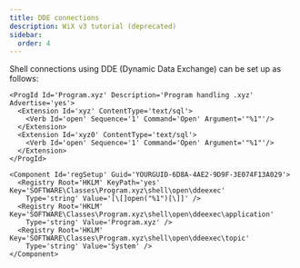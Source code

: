 ```yaml
---
title: DDE connections
description: WiX v3 tutorial (deprecated)
sidebar:
  order: 4
---
```


Shell connections using DDE (Dynamic Data Exchange) can be set up as follows:

    <ProgId Id='Program.xyz' Description='Program handling .xyz' Advertise='yes'>
      <Extension Id='xyz' ContentType='text/sql'>
        <Verb Id='open' Sequence='1' Command='Open' Argument='"%1"'/>
      </Extension>
      <Extension Id='xyz0' ContentType='text/sql'>
        <Verb Id='open' Sequence='1' Command='Open' Argument='"%1"'/>
      </Extension>
    </ProgId>

    <Component Id='regSetup' Guid='YOURGUID-6D8A-4AE2-9D9F-3E074F13A029'>
      <Registry Root='HKLM' KeyPath='yes' Key='SOFTWARE\Classes\Program.xyz\shell\open\ddeexec'
        Type='string' Value='[\[]open("%1")[\]]' />
      <Registry Root='HKLM' Key='SOFTWARE\Classes\Program.xyz\shell\open\ddeexec\application'
        Type='string' Value='Program.xyz' />
      <Registry Root='HKLM' Key='SOFTWARE\Classes\Program.xyz\shell\open\ddeexec\topic'
        Type='string' Value='System' />
    </Component>

